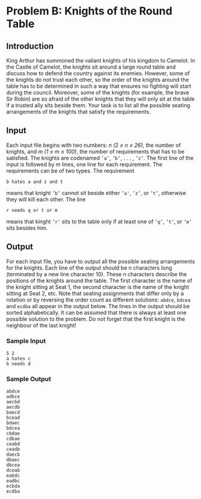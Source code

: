# Problem B: Knights of the Round Table
## Introduction
King Arthur has summoned the valiant knights of his kingdom to Camelot. In the Castle of Camelot, 
the knights sit around a large round table and discuss how to defend the country against its enemies.
However, some of the knights do not trust each other, so the order of the knights around the table has
to be determined in such a way that ensures no fighting will start during the council. Moreover, some
of the knights (for example, the brave Sir Robin) are so afraid of the other knights that they will only
sit at the table if a trusted ally sits beside them. Your task is to list all the possible seating 
arrangements of the knights that satisfy the requirements.

## Input
Each input file begins with two numbers: *n (2 ≤ n ≤ 26)*, the number of knights, and *m (1 ≤ m ≤ 100)*, 
the number of requirements that has to be satisfied. The knights are codenamed `’a’`, `’b’`, . . . , `’z’`.
The first line of the input is followed by *m* lines, one line for each requirement. The requirements can 
be of two types. The requirement
```
b hates a and z and t
```
means that knight `’b’` cannot sit beside either `’a'`, `’z’`, or `’t’`, otherwise they will kill each other. The
line
```
r needs q or t or m
```
means that kinght `’r’` sits to the table only if at least one of `’q’`, `’t’`, or `’m’` sits besides him.

## Output
For each input file, you have to output all the possible seating arrangements for the knights. Each line 
of the output should be n characters long (terminated by a new line character 10). These n characters 
describe the positions of the knights around the table. The first character is the name of the knight 
sitting at Seat 1, the second character is the name of the knight sitting at Seat 2, etc. Note that 
seating assignments that differ only by a rotation or by reversing the order count as different 
solutions: `abdce`, `bdcea` and `ecdba` all appear in the output below. The lines in the output should 
be sorted alphabetically. It can be assumed that there is always at least one possible solution 
to the problem. Do not forget that the first knight is the neighbour of the last knight!

### Sample Input
```
5 2
a hates c 
b needs d
```
### Sample Output
```
abdce
adbce
aecbd
aecdb
baecd
bcead
bdaec
bdcea
cbdae
cdbae
ceabd
ceadb
daecb
dbaec
dbcea
dceab
eabdc
eadbc
ecbda
ecdba
```

